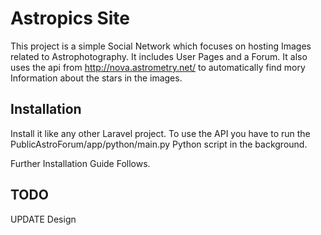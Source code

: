 # Astropics Site

This project is a simple Social Network which focuses on hosting Images related to Astrophotography. 
It includes User Pages and a Forum. 
It also uses the api from http://nova.astrometry.net/ to automatically find mory Information about the stars in the images.

## Installation


Install it like any other Laravel project.
To use the API you have to run the PublicAstroForum/app/python/main.py Python script in the background.


Further Installation Guide Follows.



## TODO

UPDATE Design

